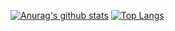[![Anurag's github stats](https://github-readme-stats.vercel.app/api?username=xluos&count_private=true&show_icons=true)](https://github.com/anuraghazra/github-readme-stats)
[![Top Langs](https://github-readme-stats.vercel.app/api/top-langs/?username=xluos)](https://github.com/anuraghazra/github-readme-stats)
